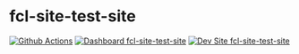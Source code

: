 # fcl-site-test-site

[![Github Actions](https://github.com/jon-nunan/fcl-site-test-site/actions/workflows/build_deploy_and_test.yml/badge.svg)](https://github.com/jon-nunan/fcl-site-test-site/actions/workflows/build_deploy_and_test.yml)
[![Dashboard fcl-site-test-site](https://img.shields.io/badge/dashboard-fcl_site_test_site-yellow.svg)](https://dashboard.pantheon.io/sites/a5469c71-7714-4aa2-8c9d-ec1b219c615b#dev/code)
[![Dev Site fcl-site-test-site](https://img.shields.io/badge/site-fcl_site_test_site-blue.svg)](http://dev-fcl-site-test-site.pantheonsite.io/)